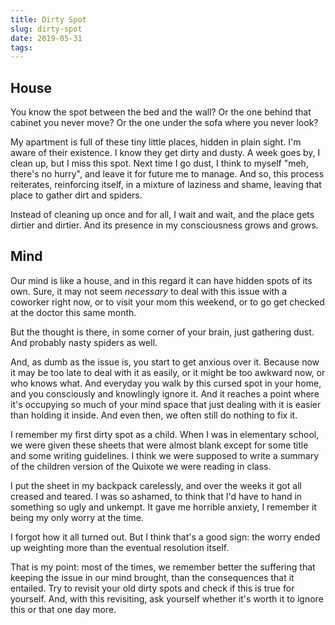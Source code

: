 ```yaml
---
title: Dirty Spot
slug: dirty-spot
date: 2019-05-31
tags:
---
```




## House

You know the spot between the bed and the wall? Or the one behind that cabinet you never move? Or the one under the sofa where you never look?

My apartment is full of these tiny little places, hidden in plain sight. I'm aware of their existence. I know they get dirty and dusty. A week goes by, I clean up, but I miss this spot. Next time I go dust, I think to myself "meh, there's no hurry", and leave it for future me to manage. And so, this process reiterates, reinforcing itself, in a mixture of laziness and shame, leaving that place to gather dirt and spiders.

Instead of cleaning up once and for all, I wait and wait, and the place gets dirtier and dirtier. And its presence in my consciousness grows and grows.


## Mind

Our mind is like a house, and in this regard it can have hidden spots of its own. Sure, it may not seem *necessary* to deal with this issue with a coworker right now, or to visit your mom this weekend, or to go get checked at the doctor this same month.

But the thought is there, in some corner of your brain, just gathering dust. And probably nasty spiders as well.

And, as dumb as the issue is, you start to get anxious over it. Because now it may be too late to deal with it as easily, or it might be too awkward now, or who knows what. And everyday you walk by this cursed spot in your home, and you consciously and knowlingly ignore it. And it reaches a point where it's occupying so much of your mind space that just dealing with it is easier than holding it inside. And even then, we often still do nothing to fix it.

I remember my first dirty spot as a child. When I was in elementary school, we were given these sheets that were almost blank except for some title and some writing guidelines. I think we were supposed to write a summary of the children version of the Quixote we were reading in class.

I put the sheet in my backpack carelessly, and over the weeks it got all creased and teared. I was so ashamed, to think that I'd have to hand in something so ugly and unkempt. It gave me horrible anxiety, I remember it being my only worry at the time.

I forgot how it all turned out. But I think that's a good sign: the worry ended up weighting more than the eventual resolution itself.

That is my point: most of the times, we remember better the suffering that keeping the issue in our mind brought, than the consequences that it entailed. Try to revisit your old dirty spots and check if this is true for yourself. And, with this revisiting, ask yourself whether it's worth it to ignore this or that one day more.